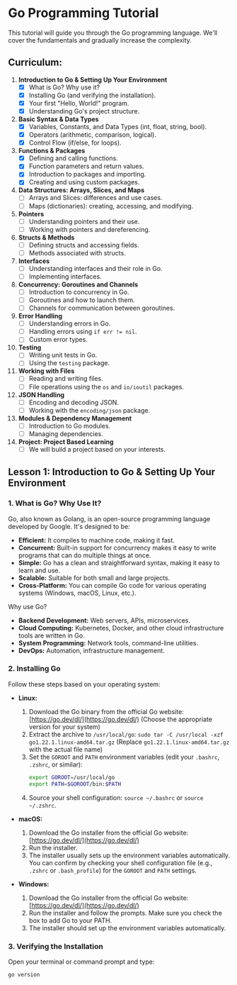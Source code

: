 # Go Programming Tutorial

This tutorial will guide you through the Go programming language. We'll cover the fundamentals and gradually increase the complexity.

## Curriculum:

1.  **Introduction to Go & Setting Up Your Environment**
    *   [x] What is Go? Why use it?
    *   [x] Installing Go (and verifying the installation).
    *   [x] Your first "Hello, World!" program.
    *   [x] Understanding Go's project structure.

2.  **Basic Syntax & Data Types**
    *   [x] Variables, Constants, and Data Types (int, float, string, bool).
    *   [x] Operators (arithmetic, comparison, logical).
    *   [x] Control Flow (if/else, for loops).

3.  **Functions & Packages**
    *   [x] Defining and calling functions.
    *   [x] Function parameters and return values.
    *   [x] Introduction to packages and importing.
    *   [x] Creating and using custom packages.

4.  **Data Structures: Arrays, Slices, and Maps**
    *   [ ] Arrays and Slices: differences and use cases.
    *   [ ] Maps (dictionaries): creating, accessing, and modifying.

5.  **Pointers**
    *   [ ] Understanding pointers and their use.
    *   [ ] Working with pointers and dereferencing.

6.  **Structs & Methods**
    *   [ ] Defining structs and accessing fields.
    *   [ ] Methods associated with structs.

7.  **Interfaces**
    *   [ ] Understanding interfaces and their role in Go.
    *   [ ] Implementing interfaces.

8.  **Concurrency: Goroutines and Channels**
    *   [ ] Introduction to concurrency in Go.
    *   [ ] Goroutines and how to launch them.
    *   [ ] Channels for communication between goroutines.

9.  **Error Handling**
    *   [ ] Understanding errors in Go.
    *   [ ] Handling errors using `if err != nil`.
    *   [ ] Custom error types.

10. **Testing**
    *   [ ] Writing unit tests in Go.
    *   [ ] Using the `testing` package.

11. **Working with Files**
    *   [ ] Reading and writing files.
    *   [ ] File operations using the `os` and `io/ioutil` packages.

12. **JSON Handling**
    *   [ ] Encoding and decoding JSON.
    *   [ ] Working with the `encoding/json` package.

13. **Modules & Dependency Management**
    *   [ ] Introduction to Go modules.
    *   [ ] Managing dependencies.

14. **Project: Project Based Learning**
    *   [ ] We will build a project based on your interests.

## Lesson 1: Introduction to Go & Setting Up Your Environment

### 1. What is Go? Why Use It?

Go, also known as Golang, is an open-source programming language developed by Google. It's designed to be:

*   **Efficient:** It compiles to machine code, making it fast.
*   **Concurrent:** Built-in support for concurrency makes it easy to write programs that can do multiple things at once.
*   **Simple:** Go has a clean and straightforward syntax, making it easy to learn and use.
*   **Scalable:** Suitable for both small and large projects.
*   **Cross-Platform:**  You can compile Go code for various operating systems (Windows, macOS, Linux, etc.).

Why use Go?

*   **Backend Development:** Web servers, APIs, microservices.
*   **Cloud Computing:** Kubernetes, Docker, and other cloud infrastructure tools are written in Go.
*   **System Programming:** Network tools, command-line utilities.
*   **DevOps:** Automation, infrastructure management.

### 2. Installing Go

Follow these steps based on your operating system:

*   **Linux:**
    1.  Download the Go binary from the official Go website: [https://go.dev/dl/](https://go.dev/dl/) (Choose the appropriate version for your system)
    2.  Extract the archive to `/usr/local/go`: `sudo tar -C /usr/local -xzf go1.22.1.linux-amd64.tar.gz` (Replace `go1.22.1.linux-amd64.tar.gz` with the actual file name)
    3.  Set the `GOROOT` and `PATH` environment variables (edit your `.bashrc`, `.zshrc`, or similar):
        ```bash
        export GOROOT=/usr/local/go
        export PATH=$GOROOT/bin:$PATH
        ```
    4.  Source your shell configuration: `source ~/.bashrc` or `source ~/.zshrc`.

*   **macOS:**
    1.  Download the Go installer from the official Go website: [https://go.dev/dl/](https://go.dev/dl/)
    2.  Run the installer.
    3.  The installer usually sets up the environment variables automatically.  You can confirm by checking your shell configuration file (e.g., `.zshrc` or `.bash_profile`) for the `GOROOT` and `PATH` settings.

*   **Windows:**
    1.  Download the Go installer from the official Go website: [https://go.dev/dl/](https://go.dev/dl/)
    2.  Run the installer and follow the prompts. Make sure you check the box to add Go to your PATH.
    3.  The installer should set up the environment variables automatically.

### 3. Verifying the Installation

Open your terminal or command prompt and type:

```bash
go version